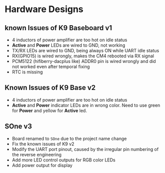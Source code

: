 # Hardware Designs

## known Issues of K9 Baseboard v1

* 4 inductors of power amplifier are too hot on idle status
* **Active** and **Power** LEDs are wired to GND, not working
* TX/RX LEDs are wired to GND, being always ON while UART idle status
* RX(GPIO15) is wired wrongly, makes the CM4 rebooted via RX signal
* PCM5122 (hifiberry-dacplus like) ADDR0 pin is wired wrongly and did not worked even after temporal fixing
* RTC is missing


## Known Issues of K9 Base v2

* 4 inductors of power amplifier are too hot on idle status
* **Active** and **Power** indicator LEDs are in wrong color. Need to use green for **Power** and yellow for **Active** led.


## SOne v3

* Board renamed to `SOne` due to the project name change
* Fix the known issues of K9 v2
* Modify the UART port pinout, caused by the irregular pin numbering of the reverse engineering
* Add more LED control outputs for RGB color LEDs
* Add power output for display
